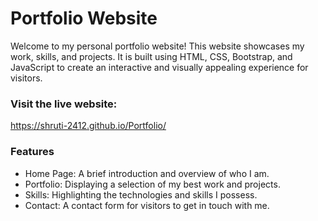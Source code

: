 # Portfolio Website

Welcome to my personal portfolio website! This website showcases my work, skills, and projects. It is built using HTML, CSS, Bootstrap, and JavaScript to create an interactive and visually appealing experience for visitors.

### Visit the live website: 
https://shruti-2412.github.io/Portfolio/

### Features
- Home Page: A brief introduction and overview of who I am.  
- Portfolio: Displaying a selection of my best work and projects.  
- Skills: Highlighting the technologies and skills I possess.  
- Contact: A contact form for visitors to get in touch with me.  



